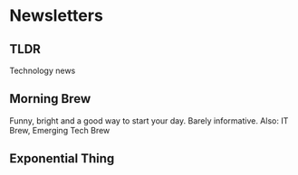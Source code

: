 # Newsletters
## TLDR
Technology news

## Morning Brew
Funny, bright and a good way to start your day. Barely informative.
Also: IT Brew, Emerging Tech Brew

## Exponential Thing
